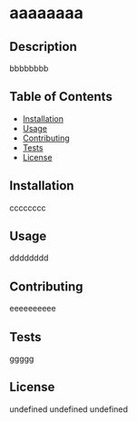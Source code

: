 # aaaaaaaa

## Description
bbbbbbbb

## Table of Contents
- [Installation](#installation)
- [Usage](#usage)
- [Contributing](#contributing)
- [Tests](#tests)
- [License](#license)

## Installation
cccccccc

## Usage
dddddddd

## Contributing
eeeeeeeeee

## Tests
ggggg

## License
undefined
undefined
undefined
